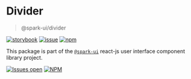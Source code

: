 # Divider

> @spark-ui/divider

[![storybook](https://img.shields.io/badge/storybook-black?logo=storybook)](https://sparkui.vercel.app/?path=/docs/components-divider--docs)
[![issue](https://img.shields.io/badge/report%20a%20bug-black?logo=openbugbounty&logoColor=red)](https://github.com/leboncoin/spark-web/issues/new?&projects=4&template=bug-report.yml&assignees=&labels=Component,Component%3A%20divider)
[![npm](https://img.shields.io/npm/dt/%40spark-ui/divider?logo=npm&labelColor=black)](https://www.npmjs.com/package/@spark-ui/divider)

This package is part of the [`@spark-ui`](https://github.com/leboncoin/spark-web) react-js user interface component library project.

[![Issues open](https://img.shields.io/github/issues-search/leboncoin/spark-web?query=is%3Aopen%20label%3A%22Component%3A%20divider%22&logo=openbugbounty&logoColor=red&label=issues%20open&color=red)](https://github.com/leboncoin/spark-web/issues?q=is%3Aopen+label%3Adivider)
[![NPM](https://img.shields.io/npm/l/%40spark-ui%2Fdivider)](https://github.com/leboncoin/spark-web/blob/main/packages/components/divider/LICENSE.md)
